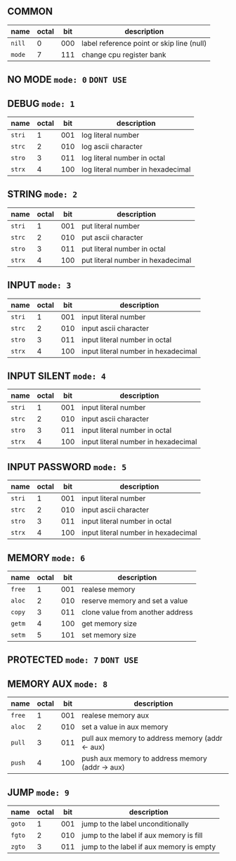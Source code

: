 ## COMMON ##
| name | octal | bit | description |
| ------ | - | --- | - |
| `nill` | 0 | 000 | label reference point or skip line (null) |
| `mode` | 7 | 111 | change cpu register bank |

## NO MODE `mode: 0` `DONT USE` ##

## DEBUG `mode: 1` ##
| name | octal | bit | description |
| ------ | - | --- | - |
| `stri` | 1 | 001 | log literal number |
| `strc` | 2 | 010 | log ascii character |
| `stro` | 3 | 011 | log literal number in octal |
| `strx` | 4 | 100 | log literal number in hexadecimal |

## STRING `mode: 2` ##
| name | octal | bit | description |
| ------ | - | --- | - |
| `stri` | 1 | 001 | put literal number |
| `strc` | 2 | 010 | put ascii character |
| `stro` | 3 | 011 | put literal number in octal |
| `strx` | 4 | 100 | put literal number in hexadecimal |

## INPUT `mode: 3` ##
| name | octal | bit | description |
| ------ | - | --- | - |
| `stri` | 1 | 001 | input literal number |
| `strc` | 2 | 010 | input ascii character |
| `stro` | 3 | 011 | input literal number in octal |
| `strx` | 4 | 100 | input literal number in hexadecimal |

## INPUT SILENT `mode: 4` ##
| name | octal | bit | description |
| ------ | - | --- | - |
| `stri` | 1 | 001 | input literal number |
| `strc` | 2 | 010 | input ascii character |
| `stro` | 3 | 011 | input literal number in octal |
| `strx` | 4 | 100 | input literal number in hexadecimal |

## INPUT PASSWORD `mode: 5` ##
| name | octal | bit | description |
| ------ | - | --- | - |
| `stri` | 1 | 001 | input literal number |
| `strc` | 2 | 010 | input ascii character |
| `stro` | 3 | 011 | input literal number in octal |
| `strx` | 4 | 100 | input literal number in hexadecimal |

## MEMORY `mode: 6` ##
| name | octal | bit | description |
| ------ | - | --- | - |
| `free` | 1 | 001 | realese memory |
| `aloc` | 2 | 010 | reserve memory and set a value |
| `copy` | 3 | 011 | clone value from another address |
| `getm` | 4 | 100 | get memory size |
| `setm` | 5 | 101 | set memory size |

## PROTECTED `mode: 7` `DONT USE` ##

## MEMORY AUX `mode: 8` ##
| name | octal | bit | description |
| ------ | - | --- | - |
| `free` | 1 | 001 | realese memory aux |
| `aloc` | 2 | 010 | set a value in aux memory |
| `pull` | 3 | 011 | pull aux memory to address memory (addr <- aux) |
| `push` | 4 | 100 | push aux memory to address memory (addr -> aux) |

## JUMP `mode: 9` ##
| name | octal | bit | description |
| ------ | - | --- | - |
| `goto` | 1 | 001 | jump to the label unconditionally |
| `fgto` | 2 | 010 | jump to the label if aux memory is fill |
| `zgto` | 3 | 011 | jump to the label if aux memory is empty |